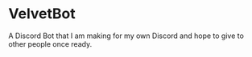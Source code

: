 # VelvetBot
A Discord Bot that I am making for my own Discord and hope to give to other people once ready.
